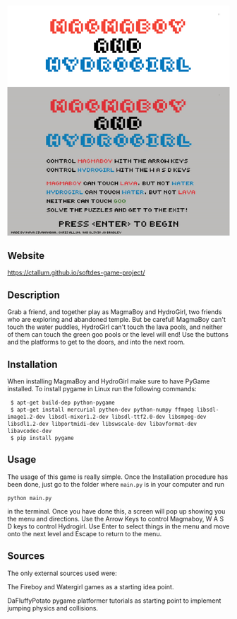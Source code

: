 
<p align="center">
  <img src=data/readme_images/banner.png alt="Game Logo"/>

  <img src=data/readme_images/full_run.gif alt="Game Demo"/>
</p>

## Website
https://ctallum.github.io/softdes-game-project/

## Description
Grab a friend, and together play as MagmaBoy and HydroGirl, two friends who are exploring and abandoned temple.
But be careful! MagmaBoy can't touch the water puddles, HydroGirl can't touch the lava pools, and neither of them can touch the green goo pools or the level will end! Use the buttons and the platforms to get to the doors, and into the next room. 

## Installation

When installing MagmaBoy and HydroGirl make sure to have PyGame installed.
  To install pygame in Linux run the following commands:
 ```
  $ apt-get build-dep python-pygame
  $ apt-get install mercurial python-dev python-numpy ffmpeg libsdl-image1.2-dev libsdl-mixer1.2-dev libsdl-ttf2.0-dev libsmpeg-dev libsdl1.2-dev libportmidi-dev libswscale-dev libavformat-dev libavcodec-dev
  $ pip install pygame
 ```
 
## Usage

The usage of this game is really simple. Once the Installation procedure has been done, just go to the folder where `main.py` is in your computer and run
```
python main.py
```
in the terminal. Once you have done this, a screen will pop up showing you the menu and directions. Use the Arrow Keys to control Magmaboy, W A S D keys to control Hydrogirl. Use Enter to select things in the menu and move onto the next level and Escape to return to the menu.

## Sources
The only external sources used were: 

The Fireboy and Watergirl games as a starting idea point.

DaFluffyPotato pygame platformer tutorials as starting point to implement jumping physics and collisions.
